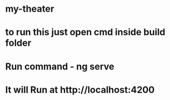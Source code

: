 # my-theater

# to run this just open cmd inside build folder
# Run command - ng serve
# It will Run at   http://localhost:4200
